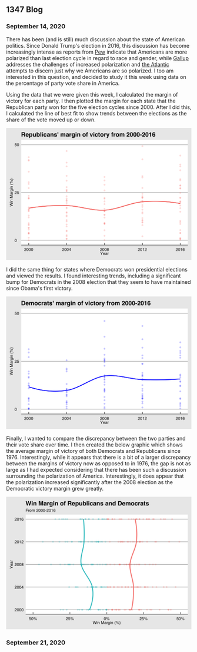 ## 1347 Blog

### September 14, 2020

There has been (and is still) much discussion about the state of American politics. Since Donald Trump's election in 2016, this discussion has become increasingly 
intense as reports from [Pew](https://www.pewresearch.org/topics/political-polarization/) indicate that Americans are more polarized than last election cycle 
in regard to race and gender, while [Gallup](https://news.gallup.com/opinion/polling-matters/268982/impact-increased-political-polarization.aspx) addresses the 
challenges
of increased polarization and [the Atlantic](https://www.theatlantic.com/ideas/archive/2018/11/why-are-americans-so-geographically-polarized/575881/) attempts to 
discern just why we Americans are so polarized. I too am interested in this question, and decided to study it this week using data on the percentage of party vote
share in America. 

Using the data that we were given this week, I calculated the margin of victory for each party. I then plotted the margin for each state that the Republican party
won for the five election cycles since 2000. After I did this, I calculated the line of best fit to show trends between the elections as the share of the vote 
moved up or down. 

![Republican Party Win Margin](repubpartywin.png)

I did the same thing for states where Democrats won presidential elections and viewed the results. I found interesting trends, including a significant bump for
Democrats in the 2008 election that they seem to have maintained since Obama's first victory. 

![Democratic Party Win Margin](dempartywin.png)

Finally, I wanted to compare the discrepancy between the two parties and their vote share over time. I then created the below graphic which shows the average margin 
of victory of both Democrats and Republicans since 1976. Interestingly, while it appears that there is a bit of a larger discrepancy between the margins of victory
now as opposed to in 1976, the gap is not as large as I had expected considering that there has been such a discussion surrounding the polarization of America. 
Interestingly, it does appear that the polarization increased significantly after the 2008 election as the Democratic victory margin grew greatly.

![Overall Vote Share](twopartywin.png)

### September 21, 2020

